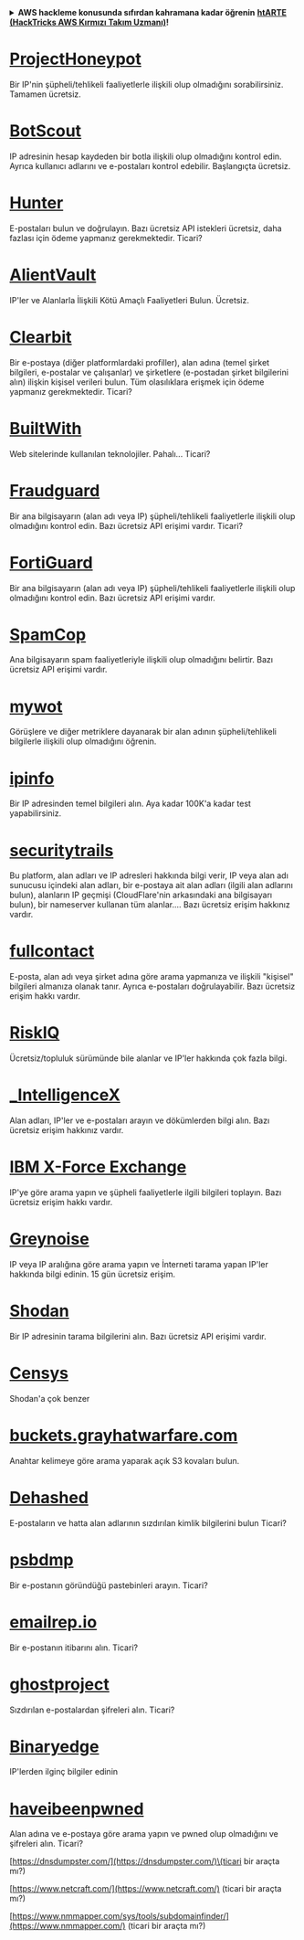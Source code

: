 <details>

<summary><strong>AWS hackleme konusunda sıfırdan kahramana kadar öğrenin</strong> <a href="https://training.hacktricks.xyz/courses/arte"><strong>htARTE (HackTricks AWS Kırmızı Takım Uzmanı)</strong></a><strong>!</strong></summary>

HackTricks'ı desteklemenin diğer yolları:

* **Şirketinizi HackTricks'te reklamını görmek istiyorsanız** veya **HackTricks'i PDF olarak indirmek istiyorsanız** [**ABONELİK PLANLARINI**](https://github.com/sponsors/carlospolop) kontrol edin!
* [**Resmi PEASS & HackTricks ürünlerini**](https://peass.creator-spring.com) edinin
* [**PEASS Ailesi'ni**](https://opensea.io/collection/the-peass-family) keşfedin, özel [**NFT'lerimiz**](https://opensea.io/collection/the-peass-family) koleksiyonumuz
* **Katılın** 💬 [**Discord grubuna**](https://discord.gg/hRep4RUj7f) veya [**telegram grubuna**](https://t.me/peass) veya bizi **Twitter** 🐦 [**@hacktricks_live**](https://twitter.com/hacktricks_live)** takip edin.**
* **Hacking püf noktalarınızı göndererek HackTricks** [**HackTricks**](https://github.com/carlospolop/hacktricks) ve [**HackTricks Cloud**](https://github.com/carlospolop/hacktricks-cloud) github depolarına katkıda bulunun.

</details>


# [ProjectHoneypot](https://www.projecthoneypot.org/)

Bir IP'nin şüpheli/tehlikeli faaliyetlerle ilişkili olup olmadığını sorabilirsiniz. Tamamen ücretsiz.

# [**BotScout**](http://botscout.com/api.htm)

IP adresinin hesap kaydeden bir botla ilişkili olup olmadığını kontrol edin. Ayrıca kullanıcı adlarını ve e-postaları kontrol edebilir. Başlangıçta ücretsiz.

# [Hunter](https://hunter.io/)

E-postaları bulun ve doğrulayın.
Bazı ücretsiz API istekleri ücretsiz, daha fazlası için ödeme yapmanız gerekmektedir.
Ticari?

# [AlientVault](https://otx.alienvault.com/api)

IP'ler ve Alanlarla İlişkili Kötü Amaçlı Faaliyetleri Bulun. Ücretsiz.

# [Clearbit](https://dashboard.clearbit.com/)

Bir e-postaya \(diğer platformlardaki profiller\), alan adına \(temel şirket bilgileri, e-postalar ve çalışanlar\) ve şirketlere \(e-postadan şirket bilgilerini alın\) ilişkin kişisel verileri bulun.
Tüm olasılıklara erişmek için ödeme yapmanız gerekmektedir.
Ticari?

# [BuiltWith](https://builtwith.com/)

Web sitelerinde kullanılan teknolojiler. Pahalı...
Ticari?

# [Fraudguard](https://fraudguard.io/)

Bir ana bilgisayarın \(alan adı veya IP\) şüpheli/tehlikeli faaliyetlerle ilişkili olup olmadığını kontrol edin. Bazı ücretsiz API erişimi vardır.
Ticari?

# [FortiGuard](https://fortiguard.com/)

Bir ana bilgisayarın \(alan adı veya IP\) şüpheli/tehlikeli faaliyetlerle ilişkili olup olmadığını kontrol edin. Bazı ücretsiz API erişimi vardır.

# [SpamCop](https://www.spamcop.net/)

Ana bilgisayarın spam faaliyetleriyle ilişkili olup olmadığını belirtir. Bazı ücretsiz API erişimi vardır.

# [mywot](https://www.mywot.com/)

Görüşlere ve diğer metriklere dayanarak bir alan adının şüpheli/tehlikeli bilgilerle ilişkili olup olmadığını öğrenin.

# [ipinfo](https://ipinfo.io/)

Bir IP adresinden temel bilgileri alın. Aya kadar 100K'a kadar test yapabilirsiniz.

# [securitytrails](https://securitytrails.com/app/account)

Bu platform, alan adları ve IP adresleri hakkında bilgi verir, IP veya alan adı sunucusu içindeki alan adları, bir e-postaya ait alan adları \(ilgili alan adlarını bulun\), alanların IP geçmişi \(CloudFlare'nin arkasındaki ana bilgisayarı bulun\), bir nameserver kullanan tüm alanlar....
Bazı ücretsiz erişim hakkınız vardır.

# [fullcontact](https://www.fullcontact.com/)

E-posta, alan adı veya şirket adına göre arama yapmanıza ve ilişkili "kişisel" bilgileri almanıza olanak tanır. Ayrıca e-postaları doğrulayabilir. Bazı ücretsiz erişim hakkı vardır.

# [RiskIQ](https://www.spiderfoot.net/documentation/)

Ücretsiz/topluluk sürümünde bile alanlar ve IP'ler hakkında çok fazla bilgi.

# [\_IntelligenceX](https://intelx.io/)

Alan adları, IP'ler ve e-postaları arayın ve dökümlerden bilgi alın. Bazı ücretsiz erişim hakkınız vardır.

# [IBM X-Force Exchange](https://exchange.xforce.ibmcloud.com/)

IP'ye göre arama yapın ve şüpheli faaliyetlerle ilgili bilgileri toplayın. Bazı ücretsiz erişim hakkı vardır.

# [Greynoise](https://viz.greynoise.io/)

IP veya IP aralığına göre arama yapın ve İnterneti tarama yapan IP'ler hakkında bilgi edinin. 15 gün ücretsiz erişim.

# [Shodan](https://www.shodan.io/)

Bir IP adresinin tarama bilgilerini alın. Bazı ücretsiz API erişimi vardır.

# [Censys](https://censys.io/)

Shodan'a çok benzer

# [buckets.grayhatwarfare.com](https://buckets.grayhatwarfare.com/)

Anahtar kelimeye göre arama yaparak açık S3 kovaları bulun.

# [Dehashed](https://www.dehashed.com/data)

E-postaların ve hatta alan adlarının sızdırılan kimlik bilgilerini bulun
Ticari?

# [psbdmp](https://psbdmp.ws/)

Bir e-postanın göründüğü pastebinleri arayın. Ticari?

# [emailrep.io](https://emailrep.io/key)

Bir e-postanın itibarını alın. Ticari?

# [ghostproject](https://ghostproject.fr/)

Sızdırılan e-postalardan şifreleri alın. Ticari?

# [Binaryedge](https://www.binaryedge.io/)

IP'lerden ilginç bilgiler edinin

# [haveibeenpwned](https://haveibeenpwned.com/)

Alan adına ve e-postaya göre arama yapın ve pwned olup olmadığını ve şifreleri alın. Ticari?

[https://dnsdumpster.com/](https://dnsdumpster.com/)\(ticari bir araçta mı?\)

[https://www.netcraft.com/](https://www.netcraft.com/) \(ticari bir araçta mı?\)

[https://www.nmmapper.com/sys/tools/subdomainfinder/](https://www.nmmapper.com/) \(ticari bir araçta mı?\)
